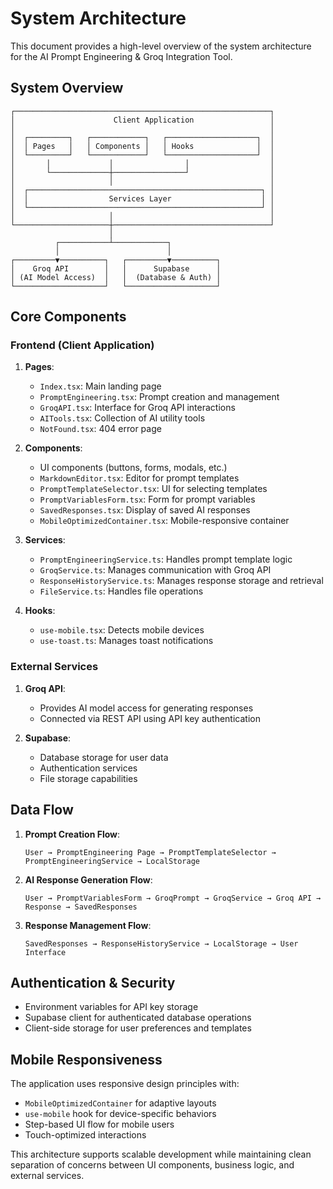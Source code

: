 
# System Architecture

This document provides a high-level overview of the system architecture for the AI Prompt Engineering & Groq Integration Tool.

## System Overview

```
┌─────────────────────────────────────────────────────────┐
│                      Client Application                 │
│                                                         │
│  ┌─────────┐   ┌────────────┐   ┌────────────────────┐  │
│  │ Pages   │   │ Components │   │ Hooks              │  │
│  └─────────┘   └────────────┘   └────────────────────┘  │
│       │             │                │                  │
│       └─────────────┼────────────────┘                  │
│                     │                                   │
│  ┌────────────────────────────────────────────────────┐ │
│  │                  Services Layer                    │ │
│  └────────────────────────────────────────────────────┘ │
│                     │                                   │
└─────────────────────┼───────────────────────────────────┘
                      │
          ┌───────────┴────────────┐
          │                        │
┌─────────▼──────────┐   ┌─────────▼──────────┐
│    Groq API        │   │      Supabase      │
│ (AI Model Access)  │   │  (Database & Auth) │
└────────────────────┘   └────────────────────┘
```

## Core Components

### Frontend (Client Application)

1. **Pages**:
   - `Index.tsx`: Main landing page
   - `PromptEngineering.tsx`: Prompt creation and management
   - `GroqAPI.tsx`: Interface for Groq API interactions
   - `AITools.tsx`: Collection of AI utility tools
   - `NotFound.tsx`: 404 error page

2. **Components**:
   - UI components (buttons, forms, modals, etc.)
   - `MarkdownEditor.tsx`: Editor for prompt templates
   - `PromptTemplateSelector.tsx`: UI for selecting templates
   - `PromptVariablesForm.tsx`: Form for prompt variables
   - `SavedResponses.tsx`: Display of saved AI responses
   - `MobileOptimizedContainer.tsx`: Mobile-responsive container

3. **Services**:
   - `PromptEngineeringService.ts`: Handles prompt template logic
   - `GroqService.ts`: Manages communication with Groq API
   - `ResponseHistoryService.ts`: Manages response storage and retrieval
   - `FileService.ts`: Handles file operations

4. **Hooks**:
   - `use-mobile.tsx`: Detects mobile devices
   - `use-toast.ts`: Manages toast notifications

### External Services

1. **Groq API**:
   - Provides AI model access for generating responses
   - Connected via REST API using API key authentication

2. **Supabase**:
   - Database storage for user data
   - Authentication services
   - File storage capabilities

## Data Flow

1. **Prompt Creation Flow**:
   ```
   User → PromptEngineering Page → PromptTemplateSelector → PromptEngineeringService → LocalStorage
   ```

2. **AI Response Generation Flow**:
   ```
   User → PromptVariablesForm → GroqPrompt → GroqService → Groq API → Response → SavedResponses
   ```

3. **Response Management Flow**:
   ```
   SavedResponses → ResponseHistoryService → LocalStorage → User Interface
   ```

## Authentication & Security

- Environment variables for API key storage
- Supabase client for authenticated database operations
- Client-side storage for user preferences and templates

## Mobile Responsiveness

The application uses responsive design principles with:
- `MobileOptimizedContainer` for adaptive layouts
- `use-mobile` hook for device-specific behaviors
- Step-based UI flow for mobile users
- Touch-optimized interactions

This architecture supports scalable development while maintaining clean separation of concerns between UI components, business logic, and external services.
